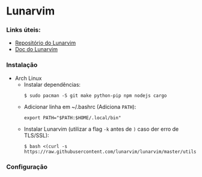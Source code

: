 # Lunarvim

### Links úteis:
  * [Repositório do Lunarvim](https://github.com/LunarVim/LunarVim)
  * [Doc do Lunarvim](https://www.lunarvim.org/)

### Instalação
  * Arch Linux
    * Instalar dependências:
      ````
      $ sudo pacman -S git make python-pip npm nodejs cargo
      ````
    * Adicionar linha em ~/.bashrc (Adiciona `PATH`):
      ````
      export PATH="$PATH:$HOME/.local/bin"
      ````
    * Instalar Lunarvim (utilizar a flag `-k` antes de `)` caso der erro de TLS/SSL):
      ````
      $ bash <(curl -s https://raw.githubusercontent.com/lunarvim/lunarvim/master/utils/installer/install.sh)
      ````

### Configuração

